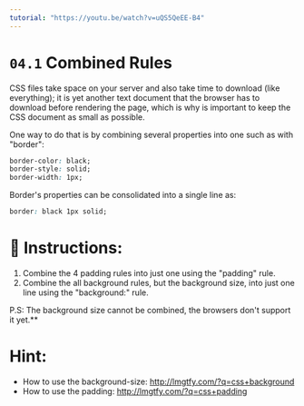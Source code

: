 ```yaml
---
tutorial: "https://youtu.be/watch?v=uQS5QeEE-B4"
---
```


# `04.1` Combined Rules

CSS files take space on your server and also take time to download (like everything); it is yet another text document that the browser has to download before rendering the page, which is why is important to keep the CSS document as small as possible.

One way to do that is by combining several properties into one such as with "border":

```css
border-color: black;
border-style: solid;
border-width: 1px;
```

Border's properties can be consolidated into a single line as:

```css
border: black 1px solid;
```

# 📝 Instructions:


1. Combine the 4 padding rules into just one using the "padding" rule.
2. Combine the all background rules, but the background size, into just one line using the "background:" rule.



P.S: The background size cannot be combined, the browsers don't support it yet.\*\*

# Hint:

- How to use the background-size: http://lmgtfy.com/?q=css+background
- How to use the padding: http://lmgtfy.com/?q=css+padding
